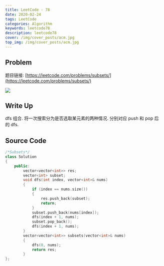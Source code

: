 ```yaml
---
title: LeetCode - 78
date: 2020-02-24
tags: LeetCode
categories: Algorithm
keywords: leetcode78
description: leetcode78
cover: /img/cover_posts/acm.jpg
top_img: /img/cover_posts/acm.jpg
---
```

## Problem

题目链接: [https://leetcode.com/problems/subsets/](https://leetcode.com/problems/subsets/)

![](/img/img_posts/leetcode78.png)

## Write Up

dfs 组合.
将一次搜索分为是否选取某元素的两种情况.
分别对应 push 和 pop 后的 dfs.

## Source Code

``` c++
/*Subsets*/
class Solution
{
	public:
		vector<vector<int>> res;
		vector<int> subset;
		void dfs(int index, vector<int>& nums)
		{
			if (index == nums.size())
			{
				res.push_back(subset);
				return;
			}
			subset.push_back(nums[index]);
			dfs(index + 1, nums);
			subset.pop_back();
			dfs(index + 1, nums);
		}
		vector<vector<int>> subsets(vector<int>& nums)
		{
			dfs(0, nums);
			return res;
		}
};
```
